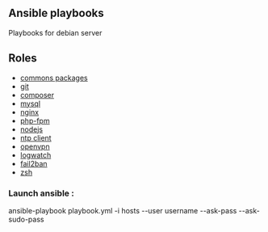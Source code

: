 ## Ansible playbooks

Playbooks for debian server

## Roles

- [commons packages](roles/base)
- [git](roles/git)
- [composer](roles/composer)
- [mysql](roles/mysql)
- [nginx](roles/nginx)
- [php-fpm](roles/php-fpm)
- [nodejs](roles/node)
- [ntp client](roles/ntp)
- [openvpn](roles/openvpn)
- [logwatch](roles/logwatch)
- [fail2ban](roles/fail2ban)
- [zsh](roles/zsh)

### Launch ansible : 

  ansible-playbook playbook.yml -i hosts --user username --ask-pass --ask-sudo-pass

